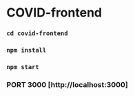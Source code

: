 # COVID-frontend
### `cd covid-frontend`
### `npm install`
### `npm start`
### PORT 3000 [http://localhost:3000]